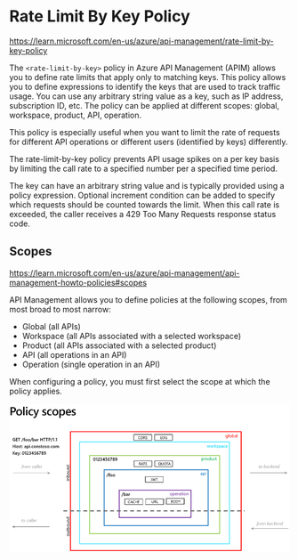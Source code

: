 # Rate Limit By Key Policy

<https://learn.microsoft.com/en-us/azure/api-management/rate-limit-by-key-policy>

The `<rate-limit-by-key>` policy in Azure API Management (APIM) allows you to define rate limits that apply only to matching keys. This policy allows you to define expressions to identify the keys that are used to track traffic usage. You can use any arbitrary string value as a key, such as IP address, subscription ID, etc. The policy can be applied at different scopes: global, workspace, product, API, operation.

This policy is especially useful when you want to limit the rate of requests for different API operations or different users (identified by keys) differently.

The rate-limit-by-key policy prevents API usage spikes on a per key basis by limiting the call rate to a specified number per a specified time period.

The key can have an arbitrary string value and is typically provided using a policy expression. Optional increment condition can be added to specify which requests should be counted towards the limit. When this call rate is exceeded, the caller receives a 429 Too Many Requests response status code.

## Scopes

<https://learn.microsoft.com/en-us/azure/api-management/api-management-howto-policies#scopes>

API Management allows you to define policies at the following scopes, from most broad to most narrow:

- Global (all APIs)
- Workspace (all APIs associated with a selected workspace)
- Product (all APIs associated with a selected product)
- API (all operations in an API)
- Operation (single operation in an API)

When configuring a policy, you must first select the scope at which the policy applies.

![alt text](image.png)